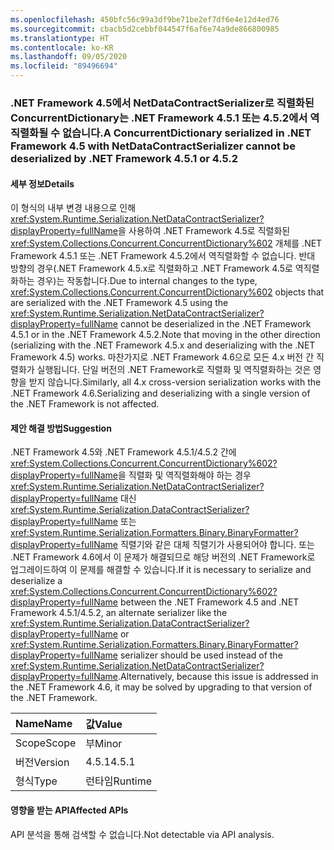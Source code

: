 ```yaml
---
ms.openlocfilehash: 450bfc56c99a3df9be71be2ef7df6e4e12d4ed76
ms.sourcegitcommit: cbacb5d2cebbf044547f6af6e74a9de866800985
ms.translationtype: HT
ms.contentlocale: ko-KR
ms.lasthandoff: 09/05/2020
ms.locfileid: "89496694"
---
```

### <a name="a-concurrentdictionary-serialized-in-net-framework-45-with-netdatacontractserializer-cannot-be-deserialized-by-net-framework-451-or-452"></a><span data-ttu-id="d30e5-101">.NET Framework 4.5에서 NetDataContractSerializer로 직렬화된 ConcurrentDictionary는 .NET Framework 4.5.1 또는 4.5.2에서 역직렬화될 수 없습니다.</span><span class="sxs-lookup"><span data-stu-id="d30e5-101">A ConcurrentDictionary serialized in .NET Framework 4.5 with NetDataContractSerializer cannot be deserialized by .NET Framework 4.5.1 or 4.5.2</span></span>

#### <a name="details"></a><span data-ttu-id="d30e5-102">세부 정보</span><span class="sxs-lookup"><span data-stu-id="d30e5-102">Details</span></span>

<span data-ttu-id="d30e5-103">이 형식의 내부 변경 내용으로 인해 <xref:System.Runtime.Serialization.NetDataContractSerializer?displayProperty=fullName>을 사용하여 .NET Framework 4.5로 직렬화된 <xref:System.Collections.Concurrent.ConcurrentDictionary%602> 개체를 .NET Framework 4.5.1 또는 .NET Framework 4.5.2에서 역직렬화할 수 없습니다. 반대 방향의 경우(.NET Framework 4.5.x로 직렬화하고 .NET Framework 4.5로 역직렬화하는 경우)는 작동합니다.</span><span class="sxs-lookup"><span data-stu-id="d30e5-103">Due to internal changes to the type, <xref:System.Collections.Concurrent.ConcurrentDictionary%602> objects that are serialized with the .NET Framework 4.5 using the <xref:System.Runtime.Serialization.NetDataContractSerializer?displayProperty=fullName> cannot be deserialized in the .NET Framework 4.5.1 or in the .NET Framework 4.5.2.Note that moving in the other direction (serializing with the .NET Framework 4.5.x and deserializing with the .NET Framework 4.5) works.</span></span> <span data-ttu-id="d30e5-104">마찬가지로 .NET Framework 4.6으로 모든 4.x 버전 간 직렬화가 실행됩니다. 단일 버전의 .NET Framework로 직렬화 및 역직렬화하는 것은 영향을 받지 않습니다.</span><span class="sxs-lookup"><span data-stu-id="d30e5-104">Similarly, all 4.x cross-version serialization works with the .NET Framework 4.6.Serializing and deserializing with a single version of the .NET Framework is not affected.</span></span>

#### <a name="suggestion"></a><span data-ttu-id="d30e5-105">제안 해결 방법</span><span class="sxs-lookup"><span data-stu-id="d30e5-105">Suggestion</span></span>

<span data-ttu-id="d30e5-106">.NET Framework 4.5와 .NET Framework 4.5.1/4.5.2 간에 <xref:System.Collections.Concurrent.ConcurrentDictionary%602?displayProperty=fullName>을 직렬화 및 역직렬화해야 하는 경우 <xref:System.Runtime.Serialization.NetDataContractSerializer?displayProperty=fullName> 대신 <xref:System.Runtime.Serialization.DataContractSerializer?displayProperty=fullName> 또는 <xref:System.Runtime.Serialization.Formatters.Binary.BinaryFormatter?displayProperty=fullName> 직렬기와 같은 대체 직렬기가 사용되어야 합니다. 또는 .NET Framework 4.6에서 이 문제가 해결되므로 해당 버전의 .NET Framework로 업그레이드하여 이 문제를 해결할 수 있습니다.</span><span class="sxs-lookup"><span data-stu-id="d30e5-106">If it is necessary to serialize and deserialize a <xref:System.Collections.Concurrent.ConcurrentDictionary%602?displayProperty=fullName> between the .NET Framework 4.5 and .NET Framework 4.5.1/4.5.2, an alternate serializer like the <xref:System.Runtime.Serialization.DataContractSerializer?displayProperty=fullName> or <xref:System.Runtime.Serialization.Formatters.Binary.BinaryFormatter?displayProperty=fullName> serializer should be used instead of the <xref:System.Runtime.Serialization.NetDataContractSerializer?displayProperty=fullName>.Alternatively, because this issue is addressed in the .NET Framework 4.6, it may be solved by upgrading to that version of the .NET Framework.</span></span>

| <span data-ttu-id="d30e5-107">Name</span><span class="sxs-lookup"><span data-stu-id="d30e5-107">Name</span></span>    | <span data-ttu-id="d30e5-108">값</span><span class="sxs-lookup"><span data-stu-id="d30e5-108">Value</span></span>       |
|:--------|:------------|
| <span data-ttu-id="d30e5-109">Scope</span><span class="sxs-lookup"><span data-stu-id="d30e5-109">Scope</span></span>   |<span data-ttu-id="d30e5-110">부</span><span class="sxs-lookup"><span data-stu-id="d30e5-110">Minor</span></span>|
|<span data-ttu-id="d30e5-111">버전</span><span class="sxs-lookup"><span data-stu-id="d30e5-111">Version</span></span>|<span data-ttu-id="d30e5-112">4.5.1</span><span class="sxs-lookup"><span data-stu-id="d30e5-112">4.5.1</span></span>|
|<span data-ttu-id="d30e5-113">형식</span><span class="sxs-lookup"><span data-stu-id="d30e5-113">Type</span></span>|<span data-ttu-id="d30e5-114">런타임</span><span class="sxs-lookup"><span data-stu-id="d30e5-114">Runtime</span></span>|

#### <a name="affected-apis"></a><span data-ttu-id="d30e5-115">영향을 받는 API</span><span class="sxs-lookup"><span data-stu-id="d30e5-115">Affected APIs</span></span>

<span data-ttu-id="d30e5-116">API 분석을 통해 검색할 수 없습니다.</span><span class="sxs-lookup"><span data-stu-id="d30e5-116">Not detectable via API analysis.</span></span>

<!--

#### Affected APIs

Not detectable via API analysis.

-->
